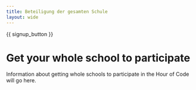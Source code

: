 ```yaml
---
title: Beteiligung der gesamten Schule
layout: wide
---
```


{{ signup_button }}

# Get your whole school to participate

Information about getting whole schools to participate in the Hour of Code will go here.
